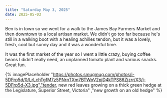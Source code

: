 ```yaml
---
title: "Saturday May 3, 2025"
date: 2025-05-03
---
```


Ben is in town so we went for a walk to the James Bay Farmers Market and then downtown to a local artisan market.  We didn't go too far because he's still in a walking boot with a healing achilles tendon, but it was a lovely, fresh, cool but sunny day and it was a wonderful time.  

It was the first market of the year so I went a little crazy, buying coffee beans I didn't really need, an unplanned tomato plant and various snacks.  Great fun.

{% imagePlaceholder "https://photos.smugmug.com/photos/i-5DFrp5d/0/LrLchTgfM7z5PNrnTXm7BTWpV2pjD4kTPS86Zjzrr/X3/i-5DFrp5d-X3.jpg","tender, new red leaves growing on a thick green hedge at the Legislature, Superior Street, Victoria" ,"new growth on an old hedge" %}